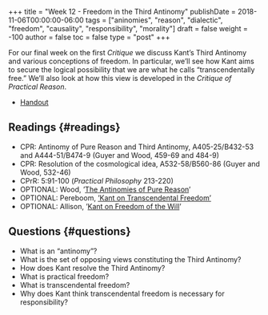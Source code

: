 +++
title = "Week 12 - Freedom in the Third Antinomy"
publishDate = 2018-11-06T00:00:00-06:00
tags = ["aninomies", "reason", "dialectic", "freedom", "causality", "responsibility", "morality"]
draft = false
weight = -100
author = false
toc = false
type = "post"
+++

For our final week on the first _Critique_ we discuss Kant&rsquo;s Third Antinomy and
various conceptions of freedom. In particular, we&rsquo;ll see how Kant aims to
secure the logical possibility that we are what he calls &ldquo;transcendentally
free.&rdquo; We&rsquo;ll also look at how this view is developed in the _Critique of
Practical Reason_.

-   [Handout](/materials/handouts/handout10-antinomy.pdf)


## Readings {#readings}

-   CPR: Antinomy of Pure Reason and Third Antinomy, A405-25/B432-53 and
    A444-51/B474-9 (Guyer and Wood, 459-69 and 484-9)
-   CPR: Resolution of the cosmological idea, A532-58/B560-86 (Guyer and Wood, 532-46)
-   CPrR: 5:91-100 (_Practical Philosophy_ 213-220)
-   OPTIONAL: Wood, &rsquo;[The Antinomies of Pure Reason](https://www.dropbox.com/s/go2fnx4yoz8glxj/wood2010%5Fthe%5Fantinomies%5Fof%5Fpure%5Freason.pdf?dl=0)&rsquo;
-   OPTIONAL: Pereboom, [&rsquo;Kant on Transcendental Freedom&rsquo;](https://www.dropbox.com/s/5i3pofvwannostk/pereboom2006b.pdf?dl=0)
-   OPTIONAL: Allison, &rsquo;[Kant on Freedom of the Will](https://www.dropbox.com/s/8ygvus5eqlhapzp/allison2006%5FKant%5Fon%5FFreedom%5Fof%5Fthe%5FWill.pdf?dl=0)&rsquo;


## Questions {#questions}

-   What is an &ldquo;antinomy&rdquo;?
-   What is the set of opposing views constituting the Third Antinomy?
-   How does Kant resolve the Third Antinomy?
-   What is practical freedom?
-   What is transcendental freedom?
-   Why does Kant think transcendental freedom is necessary for responsibility?
